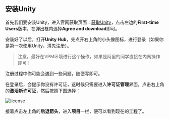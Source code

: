 ## 安装Unity

首先我们要安装Unity，进入官网获取页面：[获取Unity](https://store.unity.com/download-nuo)，点击左边的**First-time Users**版本，在弹出框内选择**Agree and download**即可。

安装好了以后，打开**Unity Hub**，先点开右上角的小头像图标，进行登录（如果你是第一次使用Unity，清先注册）。

>注意，最好在VPM环境进行这个操作，如果是阿里的同学直接在内网操作即可！

注册过程中你可能会遇到一些问题，随便写即可。

在登录后，会提示你没有许可证，这时候只需要进入**许可证管理**界面，点击右上角的**激活新许可证**，然后按照下图选择：

![license](/assets/tutorials/artist/img/1.png)

接着点击左上角的**后退箭头**，进入**项目**一栏，便可以看到现在的工程了。
